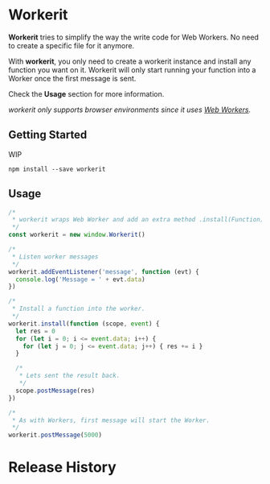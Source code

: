 # Workerit
**Workerit** tries to simplify the way the write code for Web Workers. No need to create a specific file for it anymore. 

With **workerit**, you only need to create a workerit instance and install any function you want on it.
Workerit will only start running your function into a Worker once the first message is sent.

Check the **Usage** section for more information.


_workerit only supports browser environments since it uses [Web Workers](https://developer.mozilla.org/en-US/docs/Web/API/Web_Workers_API/Using_web_workers)._

## Getting Started

WIP

```
npm install --save workerit
```

## Usage

```js
/*
 * workerit wraps Web Worker and add an extra method .install(Function).
 */
const workerit = new window.Workerit()

/*
 * Listen worker messages
 */
workerit.addEventListener('message', function (evt) {
  console.log('Message = ' + evt.data)
})

/*
 * Install a function into the worker.
 */
workerit.install(function (scope, event) {
  let res = 0
  for (let i = 0; i <= event.data; i++) {
    for (let j = 0; j <= event.data; j++) { res += i }
  }

  /*
   * Lets sent the result back.
   */
  scope.postMessage(res)
})

/*
 * As with Workers, first message will start the Worker.
 */
workerit.postMessage(5000)

```

# Release History

